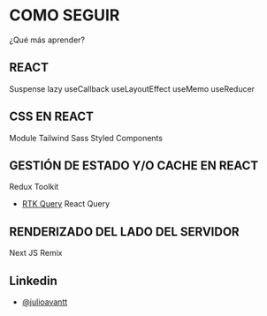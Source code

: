 # COMO SEGUIR

¿Qué más aprender?

## REACT

Suspense
lazy
useCallback
useLayoutEffect
useMemo
useReducer

## CSS EN REACT

Module
Tailwind
Sass
Styled Components

## GESTIÓN DE ESTADO Y/O CACHE EN REACT

Redux Toolkit

- [RTK Query](https://redux-toolkit.js.org/rtk-query/overview)
  React Query

## RENDERIZADO DEL LADO DEL SERVIDOR

Next JS
Remix

## Linkedin

- [@julioavantt](https://linkedin.com/in/julio-avantt)
